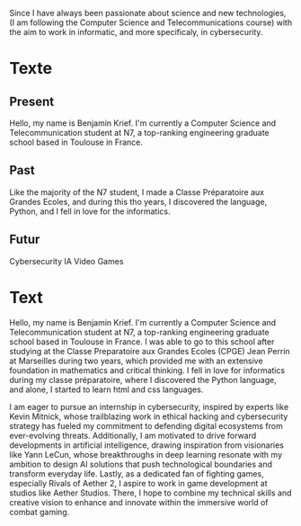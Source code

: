  Since I have always been passionate about science and new technologies, (I am following the Computer Science and Telecommunications course) with the aim to work in informatic, and more specificaly, in cybersecurity.

# Texte

## Present

Hello, my name is Benjamin Krief. I'm currently a Computer Science and Telecommunication student at N7, a top-ranking engineering graduate school based in Toulouse in France.

## Past

Like the majority of the N7 student, I made a Classe Préparatoire aux Grandes Ecoles, and during this tho years, I discovered the language, Python, and I fell in love for the informatics.

## Futur

Cybersecurity
IA
Video Games

# Text

Hello, my name is Benjamin Krief. I'm currently a Computer Science and Telecommunication student at N7, a top-ranking engineering graduate school based in Toulouse in France. I was able to go to this school after studying at the Classe Preparatoire aux Grandes Ecoles (CPGE) Jean Perrin at Marseilles during two years, which provided me with an extensive foundation in mathematics and critical thinking. I fell in love for informatics during my classe préparatoire, where I discovered the Python language, and alone, I started to learn html and css languages.

I am eager to pursue an internship in cybersecurity, inspired by experts like Kevin Mitnick, whose trailblazing work in ethical hacking and cybersecurity strategy has fueled my commitment to defending digital ecosystems from ever-evolving threats. Additionally, I am motivated to drive forward developments in artificial intelligence, drawing inspiration from visionaries like Yann LeCun, whose breakthroughs in deep learning resonate with my ambition to design AI solutions that push technological boundaries and transform everyday life. Lastly, as a dedicated fan of fighting games, especially Rivals of Aether 2, I aspire to work in game development at studios like Aether Studios. There, I hope to combine my technical skills and creative vision to enhance and innovate within the immersive world of combat gaming.
